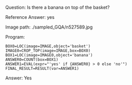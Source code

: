 Question: Is there a banana on top of the basket?

Reference Answer: yes

Image path: ./sampled_GQA/n527589.jpg

Program:

```
BOX0=LOC(image=IMAGE,object='basket')
IMAGE0=CROP_TOP(image=IMAGE,box=BOX0)
BOX1=LOC(image=IMAGE0,object='banana')
ANSWER0=COUNT(box=BOX1)
ANSWER1=EVAL(expr="'yes' if {ANSWER0} > 0 else 'no'")
FINAL_RESULT=RESULT(var=ANSWER1)
```
Answer: Yes

